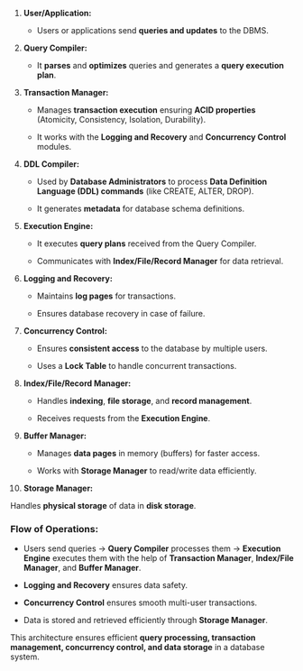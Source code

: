 1.  **User/Application:**
    
    *   Users or applications send **queries and updates** to the DBMS.
        
2.  **Query Compiler:**
    
    *   It **parses** and **optimizes** queries and generates a **query execution plan**.
        
3.  **Transaction Manager:**
    
    *   Manages **transaction execution** ensuring **ACID properties** (Atomicity, Consistency, Isolation, Durability).
        
    *   It works with the **Logging and Recovery** and **Concurrency Control** modules.
        
4.  **DDL Compiler:**
    
    *   Used by **Database Administrators** to process **Data Definition Language (DDL) commands** (like CREATE, ALTER, DROP).
        
    *   It generates **metadata** for database schema definitions.
        
5.  **Execution Engine:**
    
    *   It executes **query plans** received from the Query Compiler.
        
    *   Communicates with **Index/File/Record Manager** for data retrieval.
        
6.  **Logging and Recovery:**
    
    *   Maintains **log pages** for transactions.
        
    *   Ensures database recovery in case of failure.
        
7.  **Concurrency Control:**
    
    *   Ensures **consistent access** to the database by multiple users.
        
    *   Uses a **Lock Table** to handle concurrent transactions.
        
8.  **Index/File/Record Manager:**
    
    *   Handles **indexing**, **file storage**, and **record management**.
        
    *   Receives requests from the **Execution Engine**.
        
9.  **Buffer Manager:**
    
    *   Manages **data pages** in memory (buffers) for faster access.
        
    *   Works with **Storage Manager** to read/write data efficiently.
        
10.  **Storage Manager:**
    

  Handles **physical storage** of data in **disk storage**.
      

### **Flow of Operations:**

*   Users send queries → **Query Compiler** processes them → **Execution Engine** executes them with the help of **Transaction Manager**, **Index/File Manager**, and **Buffer Manager**.
    
*   **Logging and Recovery** ensures data safety.
    
*   **Concurrency Control** ensures smooth multi-user transactions.
    
*   Data is stored and retrieved efficiently through **Storage Manager**.
    

This architecture ensures efficient **query processing, transaction management, concurrency control, and data storage** in a database system.
